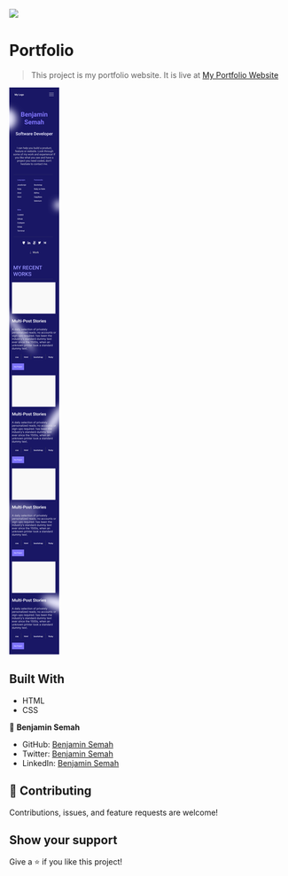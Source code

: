 ![](https://img.shields.io/badge/Microverse-blueviolet)

# Portfolio

> This project is my portfolio website. It is live at 
> [My Portfolio Website](https://benjaminsemah.github.io/Portfolio/)

![screenshot](./assets/appMobileVersion.png)

## Built With

- HTML
- CSS


👤 **Benjamin Semah**

- GitHub: [Benjamin Semah](https://github.com/BenjaminSemah)
- Twitter: [Benjamin Semah](https://twitter.com/BenjaminSemah)
- LinkedIn: [Benjamin Semah](https://www.linkedin.com/in/benjaminsemah/)


## 🤝 Contributing

Contributions, issues, and feature requests are welcome!

## Show your support

Give a ⭐️ if you like this project!
